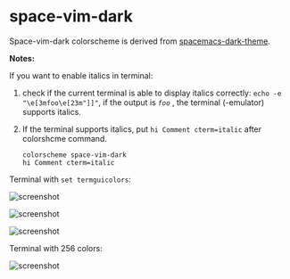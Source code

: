 space-vim-dark
==============

Space-vim-dark colorscheme is derived from [spacemacs-dark-theme](https://github.com/nashamri/spacemacs-theme).

**Notes:**

If you want to enable italics in terminal:

1. check if the current terminal is able to display italics correctly: `echo -e "\e[3mfoo\e[23m"]]"`, if the output is _`foo`_ , the terminal (-emulator) supports italics.

2. If the terminal supports italics, put `hi Comment cterm=italic` after colorshcme command.

    ```vim
    colorscheme space-vim-dark
    hi Comment cterm=italic
    ```

Terminal with `set termguicolors`:

![screenshot](https://github.com/liuchengxu/space-vim-dark/blob/screenshots/screenshot3.png?raw=true)

![screenshot](https://github.com/liuchengxu/space-vim-dark/blob/screenshots/screenshot2.png?raw=true)

![screenshot](https://github.com/liuchengxu/space-vim-dark/blob/screenshots/screenshot1.png?raw=true)

Terminal with 256 colors:

![screenshot](https://raw.githubusercontent.com/liuchengxu/img/master/space-vim/space-vim-cterm.png)
